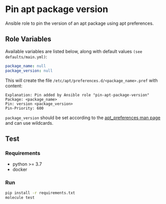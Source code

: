 # Pin apt package version
Ansible role to pin the version of an apt package using apt preferences.

## Role Variables
Available variables are listed below, along with default values `(see defaults/main.yml)`:
```yaml
package_name: null
package_version: null
```
This will create the file `/etc/apt/preferences.d/<package_name>.pref` with content:
```
Explanation: Pin added by Ansible role "pin-apt-package-version"
Package: <package_name>
Pin: version <package_version>
Pin-Priority: 600
```
`package_version` should be set according to the [apt_preferences man page](http://manpages.ubuntu.com/manpages/bionic/man5/apt_preferences.5.html) and can use wildcards.

## Test
### Requirements
- python >= 3.7
- docker

### Run
```bash
pip install -r requirements.txt
molecule test
```
